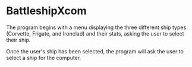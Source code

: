# BattleshipXcom
The program begins with a menu displaying the three different ship types (Corvette, Frigate, and Ironclad) and their stats, asking the user to select their ship. 

Once the user's ship has been selected, the program will ask the user to select a ship for the computer. 
